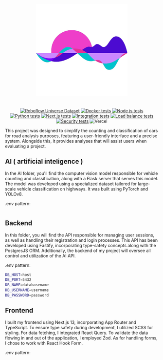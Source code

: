 <div align="center">
  <img align="center" src="imgs/logo.png" alt="Team logo" width="300"> 
</div>

#

<div align="center">

[![Roboflow Universe Dataset](https://app.roboflow.com/images/download-dataset-badge.svg)](https://universe.roboflow.com/senai-qb205/trafficai)
[![Docker tests](https://github.com/fullzer4/AcustticAI/actions/workflows/docker-images.yml/badge.svg)](https://github.com/fullzer4/AcustticAI/actions/workflows/docker-images.yml)
[![Node.js tests](https://github.com/fullzer4/AcustticAI/actions/workflows/backend.yml/badge.svg)](https://github.com/fullzer4/AcustticAI/actions/workflows/backend.js.yml)
[![Python tests](https://github.com/fullzer4/AcustticAI/actions/workflows/python-ai.yml/badge.svg)](https://github.com/fullzer4/AcustticAI/actions/workflows/python-ai.yml)
[![Next.js tests](https://github.com/fullzer4/AcustticAI/actions/workflows/nextjs.yml/badge.svg)](https://github.com/fullzer4/AcustticAI/actions/workflows/nextjs.yml)
[![Integration tests](https://github.com/fullzer4/AcustticAI/actions/workflows/integration.yml/badge.svg)](https://github.com/fullzer4/AcustticAI/actions/workflows/integration.yml)
[![Load balance tests](https://github.com/fullzer4/AcustticAI/actions/workflows/load-balance.yml/badge.svg)](https://github.com/fullzer4/AcustticAI/actions/workflows/load-balance.yml)
[![Security tests](https://github.com/fullzer4/AcustticAI/actions/workflows/security-test.yml/badge.svg)](https://github.com/fullzer4/AcustticAI/actions/workflows/security-test.yml)
![Vercel](https://therealsujitk-vercel-badge.vercel.app/?app=acusttic-ai&style=plastic)

</div>

This project was designed to simplify the counting and classification of cars for road analysis purposes, featuring a user-friendly interface and a precise system. Alongside this, it provides analyses that will assist users when evaluating a project.

## AI ( artificial inteligence ) 

In the AI folder, you'll find the computer vision model responsible for vehicle counting and classification, along with a Flask server that serves this model. The model was developed using a specialized dataset tailored for large-scale vehicle classification on highways. It was built using PyTorch and YOLOv8.

.env pattern:

```bash

```

## Backend

In this folder, you will find the API responsible for managing user sessions, as well as handling their registration and login processes. This API has been developed using Fastify, incorporating type-safety concepts along with the PostgresJS ORM. Additionally, the backend of my project will oversee all control and utilization of the AI API.

.env pattern:

```bash
DB_HOST=host
DB_PORT=5432
DB_NAME=databasename
DB_USERNAME=username
DB_PASSWORD=password
```

## Frontend

I built my frontend using Next.js 13, incorporating App Router and TypeScript. To ensure type safety during development, I utilized SCSS for styling. For data fetching, I integrated React Query. To validate the data flowing in and out of the application, I employed Zod. As for handling forms, I chose to work with React Hook Form.

.env pattern:

```bash

```
